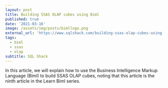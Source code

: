```yaml
---
layout: post
title: Building SSAS OLAP cubes using Biml
published: true
date: '2021-03-16'
image: /assets/img/posts/bimllogo.png
external_url: 'https://www.sqlshack.com/building-ssas-olap-cubes-using-biml/'
tags:
  - biml
  - ssas
  - olap
subtitle: SQL Shack
---
```

In this article, we will explain how to use the Business Intelligence Markup Language (Biml) to build SSAS OLAP cubes, noting that this article is the ninth article in the Learn Biml series.

